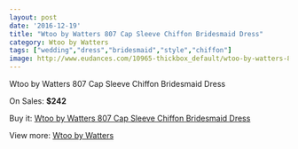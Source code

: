 ```yaml
---
layout: post
date: '2016-12-19'
title: "Wtoo by Watters 807 Cap Sleeve Chiffon Bridesmaid Dress"
category: Wtoo by Watters 
tags: ["wedding","dress","bridesmaid","style","chiffon"]
image: http://www.eudances.com/10965-thickbox_default/wtoo-by-watters-807-cap-sleeve-chiffon-bridesmaid-dress.jpg
---
```

Wtoo by Watters 807 Cap Sleeve Chiffon Bridesmaid Dress

On Sales: **$242**
<a href="https://www.eudances.com/en/wtoo-by-watters/3500-wtoo-by-watters-807-cap-sleeve-chiffon-bridesmaid-dress.html"><amp-img layout="responsive" width="600" height="600" src="//www.eudances.com/10965-thickbox_default/wtoo-by-watters-807-cap-sleeve-chiffon-bridesmaid-dress.jpg" alt="Wtoo by Watters 807 Cap Sleeve Chiffon Bridesmaid Dress 0" /></a>
<a href="https://www.eudances.com/en/wtoo-by-watters/3500-wtoo-by-watters-807-cap-sleeve-chiffon-bridesmaid-dress.html"><amp-img layout="responsive" width="600" height="600" src="//www.eudances.com/10969-thickbox_default/wtoo-by-watters-807-cap-sleeve-chiffon-bridesmaid-dress.jpg" alt="Wtoo by Watters 807 Cap Sleeve Chiffon Bridesmaid Dress 1" /></a>
<a href="https://www.eudances.com/en/wtoo-by-watters/3500-wtoo-by-watters-807-cap-sleeve-chiffon-bridesmaid-dress.html"><amp-img layout="responsive" width="600" height="600" src="//www.eudances.com/10968-thickbox_default/wtoo-by-watters-807-cap-sleeve-chiffon-bridesmaid-dress.jpg" alt="Wtoo by Watters 807 Cap Sleeve Chiffon Bridesmaid Dress 2" /></a>
<a href="https://www.eudances.com/en/wtoo-by-watters/3500-wtoo-by-watters-807-cap-sleeve-chiffon-bridesmaid-dress.html"><amp-img layout="responsive" width="600" height="600" src="//www.eudances.com/10967-thickbox_default/wtoo-by-watters-807-cap-sleeve-chiffon-bridesmaid-dress.jpg" alt="Wtoo by Watters 807 Cap Sleeve Chiffon Bridesmaid Dress 3" /></a>
<a href="https://www.eudances.com/en/wtoo-by-watters/3500-wtoo-by-watters-807-cap-sleeve-chiffon-bridesmaid-dress.html"><amp-img layout="responsive" width="600" height="600" src="//www.eudances.com/10966-thickbox_default/wtoo-by-watters-807-cap-sleeve-chiffon-bridesmaid-dress.jpg" alt="Wtoo by Watters 807 Cap Sleeve Chiffon Bridesmaid Dress 4" /></a>

Buy it: [Wtoo by Watters 807 Cap Sleeve Chiffon Bridesmaid Dress](https://www.eudances.com/en/wtoo-by-watters/3500-wtoo-by-watters-807-cap-sleeve-chiffon-bridesmaid-dress.html "Wtoo by Watters 807 Cap Sleeve Chiffon Bridesmaid Dress")

View more: [Wtoo by Watters ](https://www.eudances.com/en/67-wtoo-by-watters "Wtoo by Watters ")